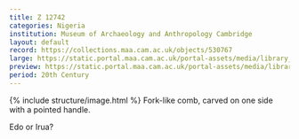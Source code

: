 ```yaml
---
title: Z 12742
categories: Nigeria
institution: Museum of Archaeology and Anthropology Cambridge
layout: default
record: https://collections.maa.cam.ac.uk/objects/530767
large: https://static.portal.maa.cam.ac.uk/portal-assets/media/library_images/web/670672_Z_12742_001.jpg
preview: https://static.portal.maa.cam.ac.uk/portal-assets/media/library_images/thumbnail/670672_Z_12742_001.jpg
period: 20th Century
---
```

{% include structure/image.html %}
Fork-like comb, carved on one side with a pointed handle.

Edo or Irua?
